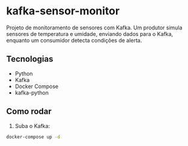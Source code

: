 
# kafka-sensor-monitor

Projeto de monitoramento de sensores com Kafka. Um produtor simula sensores de temperatura e umidade, enviando dados para o Kafka, enquanto um consumidor detecta condições de alerta.

## Tecnologias
- Python
- Kafka
- Docker Compose
- kafka-python

## Como rodar

1. Suba o Kafka:
```bash
docker-compose up -d
